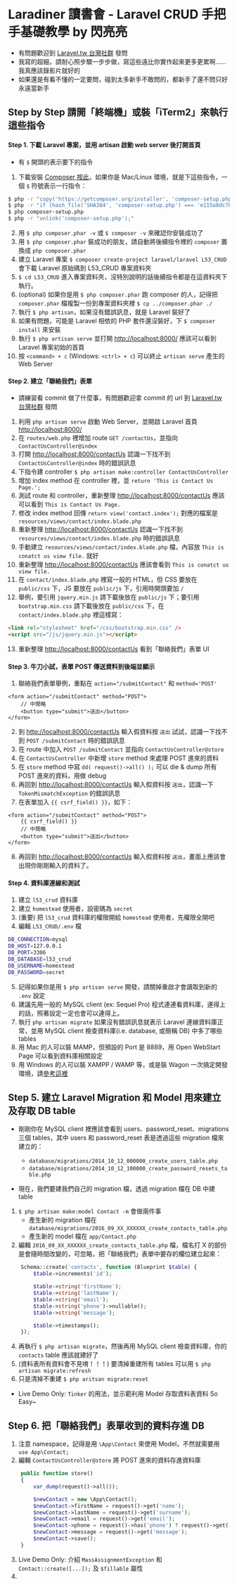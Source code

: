 # Laradiner 讀書會 - Laravel CRUD 手把手基礎教學 by 閃亮亮

* 有問題歡迎到 [Laravel.tw 台灣社群] 發問
* 我寫的超細，請耐心照步驟一步步做，寫這些遠比你實作起來更多更累啊…… 我真應該錄影片就好的
* 如果還是有看不懂的一定要問，碰到太多新手不敢問的，都新手了還不問只好永遠當新手

[Laravel.tw 台灣社群]: https://www.facebook.com/groups/laravel.tw/

## Step by Step 請開「終端機」或裝「iTerm2」來執行這些指令

#### Step 1. 下載 Laravel 專案，並用 artisan 啟動 web server 後打開首頁

* 有 `$` 開頭的表示要下的指令

1. 下載安裝 [Composer 按此](https://getcomposer.org/doc/00-intro.md)，如果你是 Mac/Linux 環境，就是下這些指令，一個 `$` 符號表示一行指令：
``` bash
$ php -r "copy('https://getcomposer.org/installer', 'composer-setup.php');"
$ php -r "if (hash_file('SHA384', 'composer-setup.php') === 'e115a8dc7871f15d853148a7fbac7da27d6c0030b848d9b3dc09e2a0388afed865e6a3d6b3c0fad45c48e2b5fc1196ae') { echo 'Installer verified'; } else { echo 'Installer corrupt'; unlink('composer-setup.php'); } echo PHP_EOL;"
$ php composer-setup.php
$ php -r "unlink('composer-setup.php');"
```

2. 用 `$ php composer.phar -v` 或 `$ composer -v` 來確認你安裝成功了
3. 用 `$ php composer.phar` 裝成功的朋友，請自動將後續指令裡的 `composer` 置換成 `php composer.phar`
4. 建立 Laravel 專案 `$ composer create-project laravel/laravel L53_CRUD` 會下載 Laravel 原始碼到 L53_CRUD 專案資料夾
5. `$ cd L53_CRUD` 進入專案資料夾，沒特別說明的話後續指令都是在這資料夾下執行。
6. (optional) 如果你是用 `$ php composer.phar` 跑 composer 的人，記得把 `composer.phar` 檔複製一份到專案資料夾裡 `$ cp ../composer.phar ./`
7. 執行 `$ php artisan`，如果沒有錯誤訊息，就是 Laravel 裝好了
8. 如果有問題，可能是 Laravel 相依的 PHP 套件還沒裝好，下 `$ composer install` 來安裝
9. 執行 `$ php artisan serve` 並打開 <http://localhost:8000/> 應該可以看到 Laravel 專案初始的首頁
10. 按 `<command> + c` (Windows: `<ctrl> + c`) 可以終止 `artisan serve` 產生的 Web Server

#### Step 2. 建立「聯絡我們」表單

* 請練習看 commit 做了什麼事，有問題歡迎拿 commit 的 url 到 [Laravel.tw 台灣社群] 發問

1. 利用 `php artisan serve` 啟動 Web Server，並開啟 Laravel 首頁 <http://localhost:8000/>
2. 在 `routes/web.php` 裡增加 route `GET /contactUs`，並指向 `ContactUsController@index`
3. 打開 <http://localhost:8000/contactUs> 認識一下找不到 `ContactUsController@index` 時的錯誤訊息
4. 下指令建 controller `$ php artisan make:controller ContactUsController`
5. 增加 index method 在 controller 裡，並 `return 'This is Contact Us Page.';`
6. 測試 route 和 controller，重新整理 <http://localhost:8000/contactUs> 應該可以看到 `This is Contact Us Page.`
7. 修改 index method 回傳 `return view('contact.index');` 對應的檔案是 `resources/views/contact/index.blade.php`
8. 重新整理 <http://localhost:8000/contactUs> 認識一下找不到 `resources/views/contact/index.blade.php` 時的錯誤訊息
9. 手動建立 `resources/views/contact/index.blade.php` 檔，內容放 `This is conatct us view file.` 就好
10. 重新整理 <http://localhost:8000/contactUs> 應該會看到 `This is conatct us view file.`
11. 在 `contact/index.blade.php` 裡寫一般的 HTML，但 CSS 要放在 `public/css` 下，JS 要放在 `public/js` 下，引用時開頭要加 `/`
12. 舉例，要引用 `jquery.min.js` 請下載後放在 `public/js` 下；要引用 `bootstrap.min.css` 請下載後放在 `public/css` 下，在 `contact/index.blade.php` 裡這樣寫：
``` html
<link rel="stylesheet" href="/css/bootstrap.min.css" />
<script src="/js/jquery.min.js"></script>
```

13. 重新整理 <http://localhost:8000/contactUs> 看到「聯絡我們」表單 UI

#### Step 3. 牛刀小試，表單 POST 傳送資料到後端並顯示

1. 聯絡我們表單舉例，重點在 `action="/submitContact"` 和 `method='POST'`
```
<form action="/submitContact" method="POST">
    // 中間略
    <button type="submit">送出</button>
</form>
```
2. 到 <http://localhost:8000/contactUs> 輸入假資料按 `送出` 試試，認識一下找不到 `POST /submitContact` 時的錯誤訊息
3. 在 route 中加入 `POST /submitContact` 並指向 `ContactUsController@store`
4. 在 `ContactUsController` 中新增 `store` method 來處理 POST 進來的資料
5. 在 `store` method 中寫 `dd( request()->all() );` 可以 die & dump 所有 POST 進來的資料，用做 debug
6. 再回到 <http://localhost:8000/contactUs> 輸入假資料按 `送出`，認識一下 `TokenMismatchException` 的錯誤訊息
7. 在表單加入 `{{ csrf_field() }}`，如下：
```
<form action="/submitContact" method="POST">
    {{ csrf_field() }}
    // 中間略
    <button type="submit">送出</button>
</form>
```

8. 再回到 <http://localhost:8000/contactUs> 輸入假資料按 `送出`，畫面上應該會出現你剛剛輸入的資料了。

#### Step 4. 資料庫連線和測試

1. 建立 `l53_crud` 資料庫
2. 建立 `homestead` 使用者，設密碼為 `secret`
3. (重要) 把 `l53_crud` 資料庫的權限開給 `homestead` 使用者，先權限全開吧
4. 編輯 `L53_CRUD/.env` 檔

``` bash
DB_CONNECTION=mysql
DB_HOST=127.0.0.1
DB_PORT=3306
DB_DATABASE=l53_crud
DB_USERNAME=homestead
DB_PASSWORD=secret
```


5. 記得如果你是用 `$ php artisan serve` 開發，請關掉重啟才會讀取到新的 `.env` 設定
6. 建議先用一般的 MySQL client (ex: Sequel Pro) 程式連連看資料庫，連得上的話，照著設定一定也會可以連得上。
7. 執行 `php artisan migrate` 如果沒有錯誤訊息就表示 Laravel 連線資料庫正常，並用 MySQL client 檢查資料庫(i.e. database, 或簡稱 DB) 中多了哪些 tables
8. 用 Mac 的人可以裝 MAMP，但預設的 Port 是 8889，用 Open WebStart Page 可以看到資料庫相關設定
9. 用 Windows 的人可以裝 XAMPP / WAMP 等，或是裝 Wagon 一次搞定開發環境，請[參考這裡](http://www.laravel-dojo.com/opensource/wagon)

## Step 5. 建立 Laravel Migration 和 Model 用來建立及存取 DB table

* 剛剛你在 MySQL client 裡應該會看到 users、password\_reset、migrations 三個 tables，其中 users 和 password_reset 表是透過這些 migration 檔來建立的：
    - `database/migrations/2014_10_12_000000_create_users_table.php`
    - `database/migrations/2014_10_12_100000_create_password_resets_table.php`

* 現在，我們要建我們自己的 migration 檔，透過 migration 檔在 DB 中建 table

1. `$ php artisan make:model Contact -m` 會做兩件事
    - 產生新的 migration 檔在 `database/migrations/2016_09_XX_XXXXXX_create_contacts_table.php`
    - 產生新的 model 檔在 `app/Contact.php`
2. 編輯 `2016_09_XX_XXXXXX_create_contacts_table.php` 檔，檔名打 X 的部份是會隨時間改變的，可忽略，把「聯絡我們」表單中要存的欄位建立起來：
``` php
    Schema::create('contacts', function (Blueprint $table) {
        $table->increments('id');

        $table->string('firstName');
        $table->string('lastName');
        $table->string('email');
        $table->string('phone')->nullable();
        $table->string('message');

        $table->timestamps();
    });
```

4. 再執行 `$ php artisan migrate`，然後再用 MySQL client 檢查資料庫，你的 `contacts` table 應該就建好了
5. (資料表所有資料會不見唷！！！) 要清掉重建所有 tables 可以用 `$ php artisan migrate:refresh`
6. 只是清掉不重建 `$ php aritsan migrate:reset`

* Live Demo Only: `Tinker` 的用法，並示範利用 Model 存取資料表資料 So Easy~

## Step 6. 把「聯絡我們」表單收到的資料存進 DB

1. 注意 namespace，記得是用 `\App\Contact` 來使用 Model，不然就需要用 `use App\Contact;`
2. 編輯 `ContactUsController@store` 將 POST 進來的資料存進資料庫
``` php
    public function store()
    {
        var_dump(request()->all());

        $newContact = new \App\Contact();
        $newContact->firstName = request()->get('name');
        $newContact->lastName = request()->get('surname');
        $newContact->email = request()->get('email');
        $newContact->phone = request()->has('phone') ? request()->get('email') : '';
        $newContact->message = request()->get('message');
        $newContact->save();
    }
```

3. Live Demo Only: 介紹 `MassAssignmentException` 和 `Contact::create([...]);` 及 `$fillable` 屬性
4.




